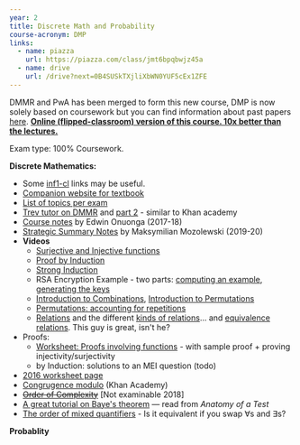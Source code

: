 ```yaml
---
year: 2
title: Discrete Math and Probability
course-acronym: DMP
links:
  - name: piazza
    url: https://piazza.com/class/jmt6bpqbwjz45a
  - name: drive
    url: /drive?next=0B4SUSkTXjliXbWN0YUF5cEx1ZFE
---
```


DMMR and PwA has been merged to form this new course, DMP is now solely based  on coursework but you can find information about past papers [here](/resources/dmp/list.html).
[**Online (flipped-classroom) version of this course. 10x better than the lectures.**](https://youtu.be/rdXw7Ps9vxc?list=PLHXZ9OQGMqxersk8fUxiUMSIx0DBqsKZS)

Exam type: 100% Coursework.

**Discrete Mathematics:** 

- Some [inf1-cl](/inf1#inf1-cl) links may be useful.
- [Companion website for textbook](http://highered.mheducation.com/sites/0071315012/student_view0/index.html)
- [List of topics per exam](https://gist.github.com/neanias/058ac1d64386f240bfc38922e764e8a6)
- [Trev tutor on DMMR](https://trevtutor.com/discretemath/discretemath1/) and [part 2](https://trevtutor.com/discretemath/discrete-math-2/) - similar to Khan academy
- [Course notes](https://github.com/eonu/eonu.github.io/blob/master/topics/discrete-maths/README.md) by Edwin Onuonga (2017-18)
- [Strategic Summary Notes](https://github.com/makspll/University-Notes/blob/master/Years/Year2/Semester1/DMMR/Summary_Notes/strategic_dmmr_notes.pdf) by Maksymilian Mozolewski (2019-20)
- **Videos**
  - [Surjective and Injective functions](https://www.khanacademy.org/math/linear-algebra/matrix-transformations/inverse-transformations/v/surjective-onto-and-injective-one-to-one-functions)
  - [Proof by Induction](https://www.khanacademy.org/math/algebra-home/alg-series-and-induction/alg-induction/v/proof-by-induction)
  - [Strong Induction](https://youtu.be/rfA0h9udl7E)
  - RSA Encryption Example - two parts: [computing an example](https://youtu.be/4zahvcJ9glg), [generating the keys](https://www.youtube.com/watch?v=oOcTVTpUsPQ)
  - [Introduction to Combinations](https://youtu.be/Ul4nl1S968E), [Introduction to Permutations](https://youtu.be/JVbbRCVBVRI)
  - [Permutations: accounting for repetitions](https://www.youtube.com/watch?v=1Uy2E2ncazg)
  - [Relations](https://youtu.be/0dzNlrNJYdc?list=PLHXZ9OQGMqxersk8fUxiUMSIx0DBqsKZS) and the different [kinds of relations](https://youtu.be/q0xN_N7l_Kw?list=PLHXZ9OQGMqxersk8fUxiUMSIx0DBqsKZS)... and [equivalence relations](https://youtu.be/T6RUxvJR8i4?list=PLHXZ9OQGMqxersk8fUxiUMSIx0DBqsKZS). This guy is great, isn't he?
- Proofs:
  - [Worksheet: Proofs involving functions](https://web.archive.org/web/20180612213901/https://faculty.math.illinois.edu/~hildebr/347.summer14/functions-problems.pdf) - with sample proof + proving injectivity/surjectivity 
  - by Induction: solutions to an MEI question (todo)
- [2016 worksheet page](https://web.archive.org/web/20160913062041/http://www.inf.ed.ac.uk:80/teaching/courses/dmmr/Tutorial-sheets/)
- [Congrugence modulo](https://www.khanacademy.org/computing/computer-science/cryptography/modarithmetic/a/congruence-modulo) (Khan Academy)
- ~~[Order of Complexity](https://en.wikibooks.org/wiki/A-level_Computing_2009/AQA/Problem_Solving,_Programming,_Operating_Systems,_Databases_and_Networking/Problem_Solving/Big_O_Notation#Order_of_Complexity)~~ [Not examinable 2018]
- [A great tutorial on Baye's theorem](https://betterexplained.com/articles/an-intuitive-and-short-explanation-of-bayes-theorem/) — read from _Anatomy of a Test_
- [The order of mixed quantifiers](https://faculty.washington.edu/smcohen/320/QuantifierOrder.pdf) - Is it equivalent if you swap ∀s and ∃s?

**Probablity**
